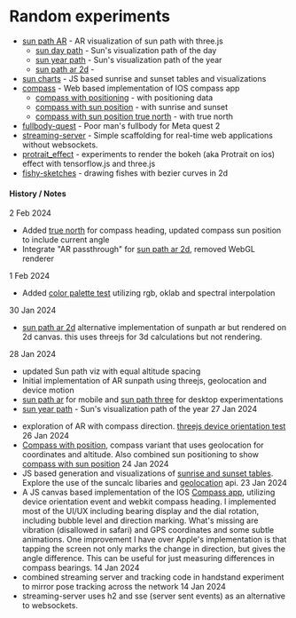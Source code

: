 # Random experiments

- [sun path AR](cosmos/sunpath_three_ar.html) - AR visualization of sun path with three.js
  - [sun day path](cosmos/sunpath_three.html) - Sun's visualization path of the day
  - [sun year path](cosmos/sunpath_three_year.html) - Sun's visualization path of the year
  - [sun path ar 2d](cosmos/sunpath_three_ar_2d.html) - 
- [sun charts](cosmos/suncharts.html) - JS based sunrise and sunset tables and visualizations
- [compass](cosmos/compass.html) - Web based implementation of IOS compass app
  - [compass with positioning](cosmos/compass_position.html) - with positioning data
  - [compass with sun position](cosmos/compass_sun.html) - with sunrise and sunset
  - [compass with sun position true north](cosmos/compass_sun_north.html) - with true north
- [fullbody-quest](fullbody-quest) - Poor man's fullbody for Meta quest 2
- [streaming-server](streaming-server) - Simple scaffolding for real-time web applications without websockets.
- [protrait_effect](protrait_effect) - experiments to render the bokeh (aka Protrait on ios) effect with tensorflow.js and three.js
- [fishy-sketches](fishy-sketches) - drawing fishes with bezier curves in 2d

#### History / Notes

2 Feb 2024
- Added [true north](cosmos/compass_sun_north.html) for compass heading, updated compass sun position to include current angle
- Integrate "AR passthrough" for [sun path ar 2d](cosmos/sunpath_three_ar_2d.html), removed WebGL renderer

1 Feb 2024
- Added [color palette test](cosmos/skycolor.html) utilizing rgb, oklab and spectral interpolation

30 Jan 2024
- [sun path ar 2d](cosmos/sunpath_three_ar_2d.html) alternative implementation of sunpath ar but rendered on 2d canvas. this uses threejs for 3d calculations but not rendering.

28 Jan 2024
* updated Sun path viz with equal altitude spacing
* Initial implementation of AR sunpath using threejs, geolocation and device motion
* [sun path ar](cosmos/sunpath_three_ar.html) for mobile and [sun path three](cosmos/sunpath_three.html) for desktop experimentations
* [sun year path](cosmos/sunpath_three_year.html) - Sun's visualization path of the year
27 Jan 2024
- exploration of AR with compass direction. [threejs device orientation test](cosmos/compass_three_ar_orient_test.html)
26 Jan 2024
- [Compass with position](cosmos/compass_position.html), compass variant that uses geolocation for coordinates and altitude. Also combined sun positioning to show [compass with sun position](cosmos/compass_sun.html)
24 Jan 2024
 - JS based generation and visualizations of [sunrise and sunset tables](cosmos/suncharts.html). Explore the use of the suncalc libaries and [geolocation](cosmos/location.html) api.
23 Jan 2024
 - A JS canvas based implementation of the IOS [Compass app](cosmos/compass.html), utilizing device orientation event and webkit compass heading. I implemented most of the UI/UX including bearing display and the dial rotation, including bubble level and direction marking. What's missing are vibration (disallowed in safari) and GPS coordinates and some subtle animations. One improvement I have over Apple's implementation
  is that tapping the screen not only marks the change in direction, but gives the angle difference. This
  can be useful for just measuring differences in compass bearings.
14 Jan 2024
 - combined streaming server and tracking code in handstand experiment to mirror pose tracking across the network
14 Jan 2024
 - streaming-server uses h2 and sse (server sent events) as an alternative to websockets.
